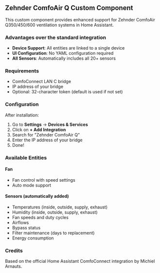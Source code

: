 ## Zehnder ComfoAir Q Custom Component

This custom component provides enhanced support for Zehnder ComfoAir Q350/450/600 ventilation systems in Home Assistant.

### Advantages over the standard integration

- **Device Support**: All entities are linked to a single device
- **UI Configuration**: No YAML configuration required
- **All Sensors**: Automatically includes all 20+ sensors

### Requirements

- ComfoConnect LAN C bridge
- IP address of your bridge
- Optional: 32-character token (default is used if not set)

### Configuration

After installation:
1. Go to **Settings** → **Devices & Services**
2. Click on **+ Add Integration**
3. Search for "Zehnder ComfoAir Q"
4. Enter the IP address of your bridge
5. Done!

### Available Entities

#### Fan
- Fan control with speed settings
- Auto mode support

#### Sensors (automatically added)
- Temperatures (inside, outside, supply, exhaust)
- Humidity (inside, outside, supply, exhaust)
- Fan speeds and duty cycles
- Airflows
- Bypass status
- Filter maintenance (days to replacement)
- Energy consumption

### Credits

Based on the official Home Assistant ComfoConnect integration by Michiel Arnauts.
